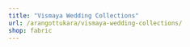 ```yaml
---
title: "Vismaya Wedding Collections"
url: /arangottukara/vismaya-wedding-collections/
shop: fabric
---
```

